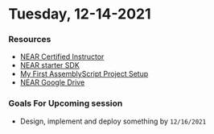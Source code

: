 # Tuesday, 12-14-2021

### Resources
* [NEAR Certified Instructor](https://hackmd.io/Xw5X-5vBRQqYU4KWrCrarQ?view)
* [NEAR starter SDK](https://github.com/Learn-NEAR/starter--near-sdk-as)
* [My First AssemblyScript Project Setup](https://www.youtube.com/watch?v=QP7aveSqRPo&ab_channel=SherifAbushadi)
* [NEAR Google Drive](https://drive.google.com/drive/folders/1w2bJSNOP_-G_NhmuwYnmclGZKblLcSwe)


### Goals For Upcoming session
* Design, implement and deploy something by `12/16/2021`